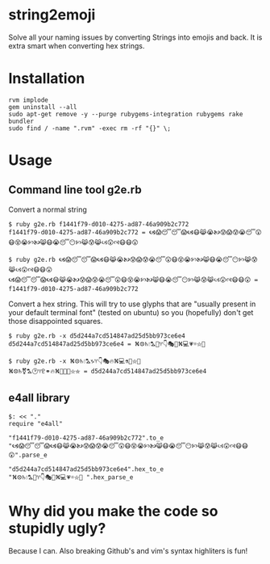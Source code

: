 # string2emoji

Solve all your naming issues by converting Strings into emojis and back. It is extra smart when converting hex strings.

# Installation

```
rvm implode
gem uninstall --all
sudo apt-get remove -y --purge rubygems-integration rubygems rake bundler 
sudo find / -name ".rvm" -exec rm -rf "{}" \;
```

# Usage

## Command line tool g2e.rb

Convert a normal string

    $ ruby g2e.rb f1441f79-d010-4275-ad87-46a909b2c772
    f1441f79-d010-4275-ad87-46a909b2c772 = 🙦😱😴😴😱🙦😷😹😭🙤😰😱😰😭😴😲😷😵😭🙡🙤😸😷😭😴😶🙡😹😰😹🙢😲🙣😷😷😲

    $ ruby g2e.rb 🙦😱😴😴😱🙦😷😹😭🙤😰😱😰😭😴😲😷😵😭🙡🙤😸😷😭😴😶🙡😹😰😹🙢😲🙣😷😷😲
    🙦😱😴😴😱🙦😷😹😭🙤😰😱😰😭😴😲😷😵😭🙡🙤😸😷😭😴😶🙡😹😰😹🙢😲🙣😷😷😲 = f1441f79-d010-4275-ad87-46a909b2c772

Convert a hex string. This will try to use glyphs that are "usually present in your default terminal font" (tested on ubuntu) so you (hopefully) don't get those disappointed squares.

    $ ruby g2e.rb -x d5d244a7cd514847ad25d5bb973ce6e4
    d5d244a7cd514847ad25d5bb973ce6e4 = ⛕⛒♄💧⛍🍑♈👇🎭🔥⛕💻💗☼⛦🏤

    $ ruby g2e.rb -x ⛕⛒♄💧⛍♑♈👇🎭🔥⛕💻⚗🐼⛦🏤
    ⛕⛒♄⚧⛍🕑♈♇⚭🔥⛕🎻💗🐼⛦⛤ = d5d244a7cd514847ad25d5bb973ce6e4

## e4all library

    $: << "."
    require "e4all"

    "f1441f79-d010-4275-ad87-46a909b2c772".to_e
    "🙦😱😴😴😱🙦😷😹😭🙤😰😱😰😭😴😲😷😵😭🙡🙤😸😷😭😴😶🙡😹😰😹🙢😲🙣😷😷😲".parse_e 

    "d5d244a7cd514847ad25d5bb973ce6e4".hex_to_e
    "⛕⛒♄💧⛍🍑♈👇🎭🔥⛕💻💗☼⛦🏤 ".hex_parse_e


# Why did you make the code so stupidly ugly?

Because I can. Also breaking Github's and vim's syntax highliters is fun!
